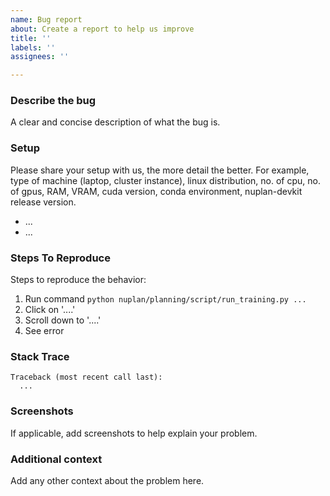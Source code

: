 ```yaml
---
name: Bug report
about: Create a report to help us improve
title: ''
labels: ''
assignees: ''

---
```


### Describe the bug
A clear and concise description of what the bug is.

### Setup
Please share your setup with us, the more detail the better. For example, type of machine (laptop, cluster instance),
linux distribution, no. of cpu, no. of gpus, RAM, VRAM, cuda version, conda environment, nuplan-devkit release version.
- ...
- ...
### Steps To Reproduce
Steps to reproduce the behavior:
1. Run command `python nuplan/planning/script/run_training.py ...`
2. Click on '....'
3. Scroll down to '....'
4. See error

### Stack Trace
```
Traceback (most recent call last):
  ...
```

### Screenshots
If applicable, add screenshots to help explain your problem.

### Additional context
Add any other context about the problem here.
